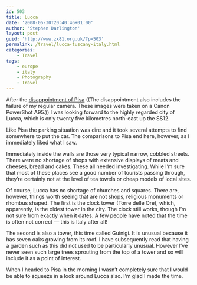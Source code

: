 ```yaml
---
id: 503
title: Lucca
date: '2008-06-30T20:40:46+01:00'
author: 'Stephen Darlington'
layout: post
guid: 'http://www.zx81.org.uk/?p=503'
permalink: /travel/lucca-tuscany-italy.html
categories:
    - Travel
tags:
    - europe
    - italy
    - Photography
    - Travel
---
```


After the [disappointment of Pisa](http://www.zx81.org.uk/travel/pisa-tuscany-italy.html) ((The disappointment also includes the failure of my regular camera. These images were taken on a Canon PowerShot A95.)) I was looking forward to the highly regarded city of Lucca, which is only twenty five kilometres north-east up the SS12.

Like Pisa the parking situation was dire and it took several attempts to find somewhere to put the car. The comparisons to Pisa end here, however, as I immediately liked what I saw.

Immediately inside the walls are those very typical narrow, cobbled streets. There were no shortage of shops with extensive displays of meats and cheeses, bread and cakes. These all needed investigating. While I’m sure that most of these places see a good number of tourists passing through, they’re certainly not at the level of tea towels or cheap models of local sites.

Of course, Lucca has no shortage of churches and squares. There are, however, things worth seeing that are not shops, religious monuments or rhombus shaped. The first is the clock tower (Torre delle Ore), which, apparently, is the oldest tower in the city. The clock still works, though I’m not sure from exactly when it dates. A few people have noted that the time is often not correct — this is Italy after all!

The second is also a tower, this time called Guinigi. It is unusual because it has seven oaks growing from its roof. I have subsequently read that having a garden such as this did not used to be particularly unusual. However I’ve never seen such large trees sprouting from the top of a tower and so will include it as a point of interest.

When I headed to Pisa in the morning I wasn’t completely sure that I would be able to squeeze in a look around Lucca also. I’m glad I made the time.
